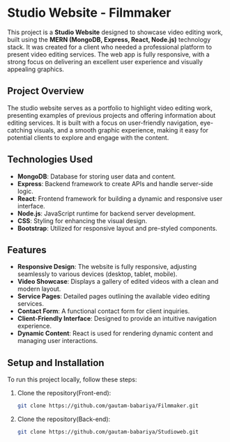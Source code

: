# Studio Website - Filmmaker
This project is a **Studio Website** designed to showcase video editing work, built using the **MERN (MongoDB, Express, React, Node.js)** technology stack. It was created for a client who needed a professional platform to present video editing services. The web app is fully responsive, with a strong focus on delivering an excellent user experience and visually appealing graphics.

## Project Overview

The studio website serves as a portfolio to highlight video editing work, presenting examples of previous projects and offering information about editing services. It is built with a focus on user-friendly navigation, eye-catching visuals, and a smooth graphic experience, making it easy for potential clients to explore and engage with the content.

## Technologies Used

- **MongoDB**: Database for storing user data and content.
- **Express**: Backend framework to create APIs and handle server-side logic.
- **React**: Frontend framework for building a dynamic and responsive user interface.
- **Node.js**: JavaScript runtime for backend server development.
- **CSS**: Styling for enhancing the visual design.
- **Bootstrap**: Utilized for responsive layout and pre-styled components.

## Features

- **Responsive Design**: The website is fully responsive, adjusting seamlessly to various devices (desktop, tablet, mobile).
- **Video Showcase**: Displays a gallery of edited videos with a clean and modern layout.
- **Service Pages**: Detailed pages outlining the available video editing services.
- **Contact Form**: A functional contact form for client inquiries.
- **Client-Friendly Interface**: Designed to provide an intuitive navigation experience.
- **Dynamic Content**: React is used for rendering dynamic content and managing user interactions.

## Setup and Installation

To run this project locally, follow these steps:

1. Clone the repository(Front-end):
   ```bash
   git clone https://github.com/gautam-babariya/Filmmaker.git
2. Clone the repository(Back-end):
   ```bash
   git clone https://github.com/gautam-babariya/Studioweb.git   
